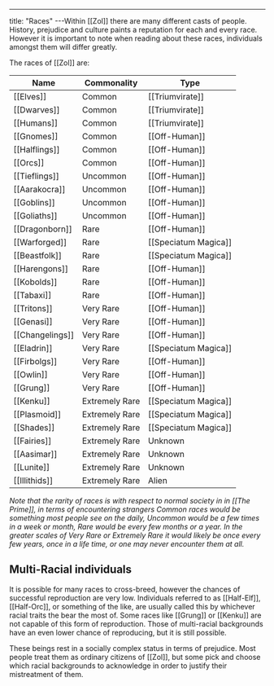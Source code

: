 ---
title: "Races"
---Within [[Zol]] there are many different casts of people. History, prejudice and culture paints a reputation for each and every race. However it is important to note when reading about these races, individuals amongst them will differ greatly.

The races of [[Zol]] are:

| Name | Commonality | Type |
| --- | --- | --- |
| [[Elves]] | Common | [[Triumvirate]] |
| [[Dwarves]] | Common | [[Triumvirate]] |
| [[Humans]] | Common | [[Triumvirate]] |
| [[Gnomes]] | Common | [[Off-Human]] |
| [[Halflings]] | Common | [[Off-Human]] |
| [[Orcs]] | Common | [[Off-Human]] |
| [[Tieflings]] | Uncommon | [[Off-Human]] |
| [[Aarakocra]] | Uncommon | [[Off-Human]] |
| [[Goblins]] | Uncommon | [[Off-Human]] |
| [[Goliaths]] | Uncommon | [[Off-Human]] |
| [[Dragonborn]] | Rare | [[Off-Human]] |
| [[Warforged]] | Rare | [[Speciatum Magica]] |
| [[Beastfolk]] | Rare | [[Speciatum Magica]] |
| [[Harengons]] | Rare | [[Off-Human]] |
| [[Kobolds]] | Rare | [[Off-Human]] |
| [[Tabaxi]] | Rare | [[Off-Human]] |
| [[Tritons]] | Very Rare | [[Off-Human]] |
| [[Genasi]] | Very Rare | [[Off-Human]] |
| [[Changelings]] | Very Rare | [[Off-Human]] |
| [[Eladrin]] | Very Rare | [[Speciatum Magica]] |
| [[Firbolgs]] | Very Rare | [[Off-Human]] |
| [[Owlin]] | Very Rare | [[Off-Human]] |
| [[Grung]] | Very Rare | [[Off-Human]] |
| [[Kenku]] | Extremely Rare | [[Speciatum Magica]] |
| [[Plasmoid]] | Extremely Rare | [[Speciatum Magica]] |
| [[Shades]] | Extremely Rare | [[Speciatum Magica]] |
| [[Fairies]] | Extremely Rare | Unknown |
| [[Aasimar]] | Extremely Rare | Unknown |
| [[Lunite]] | Extremely Rare | Unknown |
| [[Illithids]] | Extremely Rare | Alien |

*Note that the rarity of races is with respect to normal society in in [[The Prime]], in terms of encountering strangers Common races would be something most people see on the daily, Uncommon would be a few times in a week or month, Rare would be every few months or a year. In the greater scales of Very Rare or Extremely Rare it would likely be once every few years, once in a life time, or one may never encounter them at all.*

## Multi-Racial individuals
It is possible for many races to cross-breed, however the chances of successful reproduction are very low. Individuals referred to as [[Half-Elf]], [[Half-Orc]], or something of the like, are usually called this by whichever racial traits the bear the most of. Some races like [[Grung]] or [[Kenku]] are not capable of this form of reproduction. Those of multi-racial backgrounds have an even lower chance of reproducing, but it is still possible.

These beings rest in a socially complex status in terms of prejudice. Most people treat them as ordinary citizens of [[Zol]], but some pick and choose which racial backgrounds to acknowledge in order to justify their mistreatment of them.